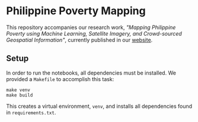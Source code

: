 # Philippine Poverty Mapping 

This repository accompanies our research work, *"Mapping Philippine Poverty
using Machine Learning, Satellite Imagery, and Crowd-sourced Geospatial
Information"*, currently published in our
[website](https://stories.thinkingmachin.es/philippines-most-vulnerable-communities/).

## Setup

In order to run the notebooks, all dependencies must be installed. We provided
a `Makefile` to accomplish this task:

```
make venv
make build
```

This creates a virtual environment, `venv`, and installs all dependencies found
in `requirements.txt`. 
